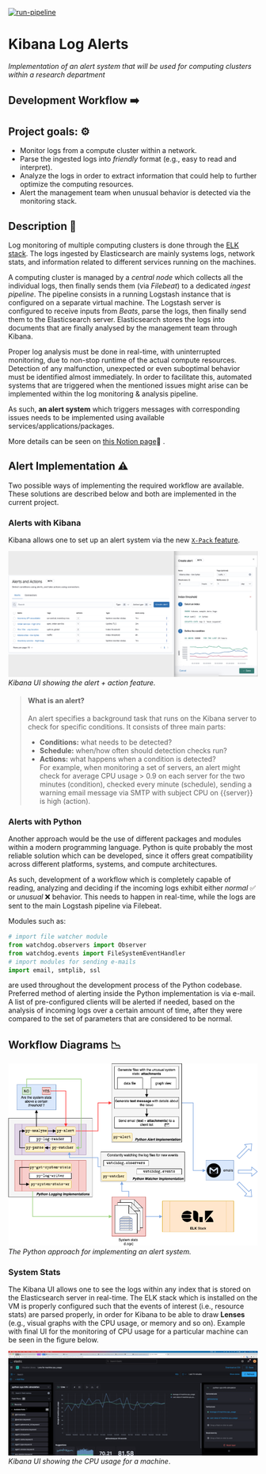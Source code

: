 [![run-pipeline](https://github.com/basavyr/kibana-log-alerts/actions/workflows/run-pipeline.yml/badge.svg)](https://github.com/basavyr/kibana-log-alerts/actions/workflows/run-pipeline.yml)

# Kibana Log Alerts

*Implementation of an alert system that will be used for computing clusters within a research department*

## Development Workflow ➡️

## Project goals: ⚙️

* Monitor logs from a compute cluster within a network.
* Parse the ingested logs into *friendly* format (e.g., easy to read and interpret).
* Analyze the logs in order to extract information that could help to further optimize the computing resources.
* Alert the management team when unusual behavior is detected via the monitoring stack.

## Description 📄

Log monitoring of multiple computing clusters is done through the [ELK stack](https://www.elastic.co/what-is/elk-stack). The logs ingested by Elasticsearch are mainly systems logs, network stats, and information related to different services running on the machines.

A computing cluster is managed by a *central node* which collects all the individual logs, then finally sends them (via *Filebeat*) to a dedicated *ingest pipeline*. The pipeline consists in a running Logstash instance that is configured on a separate virtual machine. The Logstash server is configured to receive inputs from *Beats*, parse the logs, then finally send them to the Elasticsearch server. Elasticsearch stores the logs into documents that are finally analysed by the management team through Kibana.

Proper log analysis must be done in real-time, with uninterrupted monitoring, due to non-stop runtime of the actual compute resources. 
Detection of any malfunction, unexpected or even suboptimal behavior must be identified almost immediately. In order to facilitate this, automated systems that are triggered when the mentioned issues might arise can be implemented within the log monitoring & analysis pipeline.

As such, **an alert system** which triggers messages with corresponding issues needs to be implemented using available services/applications/packages.

More details can be seen on [this Notion page](https://www.notion.so/robertphd/Secure-ELK-Stack-2e5aae33bd754ac0bd7974917ecdd0b0)📄 .

## Alert Implementation ⚠️

Two possible ways of implementing the required workflow are available. These solutions are described below and both are implemented in the current project.

### Alerts with Kibana

Kibana allows one to set up an alert system via the new [`X-Pack` feature](https://www.elastic.co/guide/en/kibana/current/alerting-getting-started.html).

![](./resources/docs/figs/alerting-overview.png)*Kibana UI showing the alert + action feature.*
> #### What is an alert?  
> An alert specifies a background task that runs on the Kibana server to check for specific conditions. It consists of three main parts:  
> * **Conditions:** what needs to be detected?  
> * **Schedule:** when/how often should detection checks run?  
> * **Actions:** what happens when a condition is detected?  
> For example, when monitoring a set of servers, an alert might check for average CPU usage > 0.9 on each server for the two minutes (condition), checked every minute (schedule), sending a warning email message via SMTP with subject CPU on {{server}} is high (action).

### Alerts with Python

Another approach would be the use of different packages and modules within a modern programming language. Python is quite probably the most reliable solution which can be developed, since it offers great compatibility across different platforms, systems, and compute architectures.

As such, development of a workflow which is completely capable of reading, analyzing and deciding if the incoming logs exhibit either *normal* ✅ or *unusual* ❌ behavior. This needs to happen in real-time, while the logs are sent to the main Logstash pipeline via Filebeat.

Modules such as:

```python
# import file watcher module
from watchdog.observers import Observer
from watchdog.events import FileSystemEventHandler
# import modules for sending e-mails
import email, smtplib, ssl
```
are used throughout the development process of the Python codebase. Preferred method of alerting inside the Python implementation is via e-mail. A list of pre-configured clients will be alerted if needed, based on the analysis of incoming logs over a certain amount of time, after they were compared to the set of parameters that are considered to be normal.

## Workflow Diagrams 📉

![](./resources/docs/figs/alert_system_dfcti.png)*The Python approach for implementing an alert system.*

### System Stats 

The Kibana UI allows one to see the logs within any index that is stored on the Elasticsearch server in real-time. The ELK stack which is installed on the VM is properly configured such that the events of interest (i.e., resource stats) are parsed properly, in order for Kibana to be able to draw **Lenses** (e.g., visual graphs with the CPU usage, or memory and so on). Example with final UI for the monitoring of CPU usage for a particular machine can be seen in the figure below.

![](./resources/docs/figs/kibana_ui_cpu_usage.png)*Kibana UI showing the CPU usage for a machine*.
